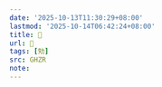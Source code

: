 ```yaml
---
date: '2025-10-13T11:30:29+08:00'
lastmod: '2025-10-14T06:42:24+08:00'
title: 󰦁
url: 󰦁
tags: [劮]
src: GHZR
note:
---
```

